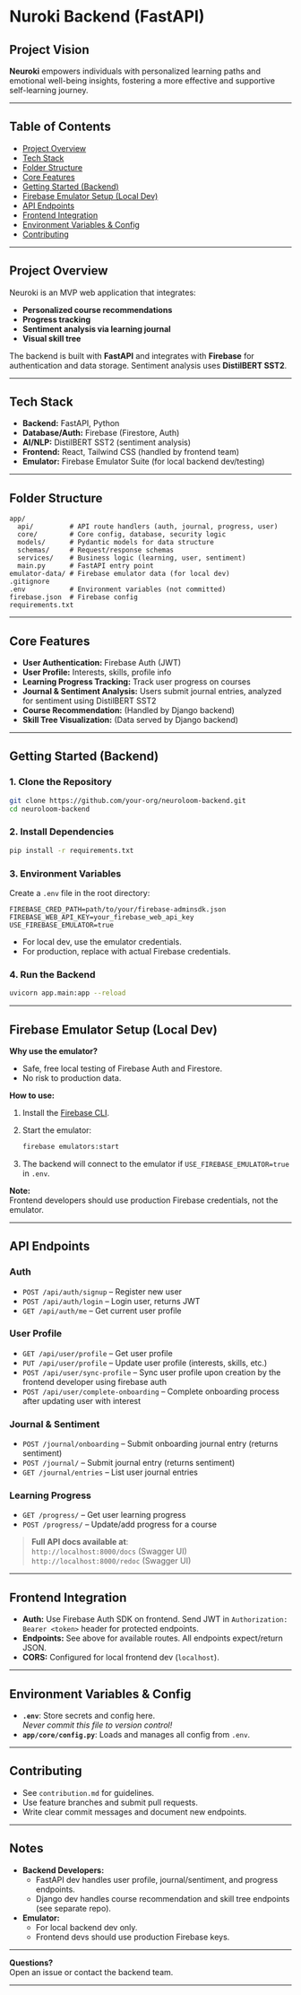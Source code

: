 # Nuroki Backend (FastAPI)

## Project Vision

**Neuroki** empowers individuals with personalized learning paths and emotional well-being insights, fostering a more effective and supportive self-learning journey.

---

## Table of Contents

- [Project Overview](#project-overview)
- [Tech Stack](#tech-stack)
- [Folder Structure](#folder-structure)
- [Core Features](#core-features)
- [Getting Started (Backend)](#getting-started-backend)
- [Firebase Emulator Setup (Local Dev)](#firebase-emulator-setup-local-dev)
- [API Endpoints](#api-endpoints)
- [Frontend Integration](#frontend-integration)
- [Environment Variables & Config](#environment-variables--config)
- [Contributing](#contributing)

---

## Project Overview

Neuroki is an MVP web application that integrates:
- **Personalized course recommendations**
- **Progress tracking**
- **Sentiment analysis via learning journal**
- **Visual skill tree**

The backend is built with **FastAPI** and integrates with **Firebase** for authentication and data storage. Sentiment analysis uses **DistilBERT SST2**.

---

## Tech Stack

- **Backend:** FastAPI, Python
- **Database/Auth:** Firebase (Firestore, Auth)
- **AI/NLP:** DistilBERT SST2 (sentiment analysis)
- **Frontend:** React, Tailwind CSS (handled by frontend team)
- **Emulator:** Firebase Emulator Suite (for local backend dev/testing)

---

## Folder Structure

```
app/
  api/         # API route handlers (auth, journal, progress, user)
  core/        # Core config, database, security logic
  models/      # Pydantic models for data structure
  schemas/     # Request/response schemas
  services/    # Business logic (learning, user, sentiment)
  main.py      # FastAPI entry point
emulator-data/ # Firebase emulator data (for local dev)
.gitignore
.env           # Environment variables (not committed)
firebase.json  # Firebase config
requirements.txt
```

---

## Core Features

- **User Authentication:** Firebase Auth (JWT)
- **User Profile:** Interests, skills, profile info
- **Learning Progress Tracking:** Track user progress on courses
- **Journal & Sentiment Analysis:** Users submit journal entries, analyzed for sentiment using DistilBERT SST2
- **Course Recommendation:** (Handled by Django backend)
- **Skill Tree Visualization:** (Data served by Django backend)

---

## Getting Started (Backend)

### 1. Clone the Repository

```sh
git clone https://github.com/your-org/neuroloom-backend.git
cd neuroloom-backend
```

### 2. Install Dependencies

```sh
pip install -r requirements.txt
```

### 3. Environment Variables

Create a `.env` file in the root directory:

```
FIREBASE_CRED_PATH=path/to/your/firebase-adminsdk.json
FIREBASE_WEB_API_KEY=your_firebase_web_api_key
USE_FIREBASE_EMULATOR=true
```

- For local dev, use the emulator credentials.
- For production, replace with actual Firebase credentials.

### 4. Run the Backend

```sh
uvicorn app.main:app --reload
```

---

## Firebase Emulator Setup (Local Dev)

**Why use the emulator?**  
- Safe, free local testing of Firebase Auth and Firestore.
- No risk to production data.

**How to use:**
1. Install the [Firebase CLI](https://firebase.google.com/docs/cli).
2. Start the emulator:

    ```sh
    firebase emulators:start
    ```

3. The backend will connect to the emulator if `USE_FIREBASE_EMULATOR=true` in `.env`.

**Note:**  
Frontend developers should use production Firebase credentials, not the emulator.

---

## API Endpoints

### Auth

- `POST /api/auth/signup` – Register new user
- `POST /api/auth/login` – Login user, returns JWT
- `GET /api/auth/me` – Get current user profile

### User Profile

- `GET /api/user/profile` – Get user profile
- `PUT /api/user/profile` – Update user profile (interests, skills, etc.)
- `POST /api/user/sync-profile` – Sync user profile upon creation by the frontend developer using firebase auth
- `POST /api/user/complete-onboarding` – Complete onboarding process after updating user with interest

### Journal & Sentiment
- `POST /journal/onboarding` – Submit onboarding journal entry (returns sentiment)
- `POST /journal/` – Submit journal entry (returns sentiment)
- `GET /journal/entries` – List user journal entries

### Learning Progress

- `GET /progress/` – Get user learning progress
- `POST /progress/` – Update/add progress for a course

> **Full API docs available at**:  
> `http://localhost:8000/docs` (Swagger UI)
> `http://localhost:8000/redoc` (Swagger UI)


---

## Frontend Integration

- **Auth:** Use Firebase Auth SDK on frontend. Send JWT in `Authorization: Bearer <token>` header for protected endpoints.
- **Endpoints:** See above for available routes. All endpoints expect/return JSON.
- **CORS:** Configured for local frontend dev (`localhost`).

---

## Environment Variables & Config

- **`.env`**: Store secrets and config here.  
  _Never commit this file to version control!_
- **`app/core/config.py`**: Loads and manages all config from `.env`.

---

## Contributing

- See `contribution.md` for guidelines.
- Use feature branches and submit pull requests.
- Write clear commit messages and document new endpoints.

---

## Notes

- **Backend Developers:**  
  - FastAPI dev handles user profile, journal/sentiment, and progress endpoints.
  - Django dev handles course recommendation and skill tree endpoints (see separate repo).
- **Emulator:**  
  - For local backend dev only.  
  - Frontend devs should use production Firebase keys.

---

**Questions?**  
Open an issue or contact the backend team.

---